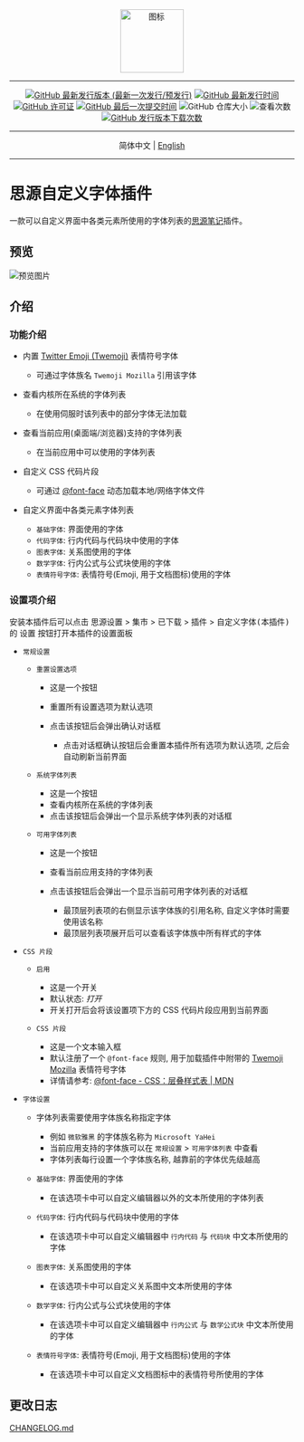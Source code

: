<div align="center">
<img alt="图标" src="https://cdn.jsdelivr.net/gh/Zuoqiu-Yingyi/siyuan-plugin-custom-fonts/public/icon.png" style="width: 8em; height: 8em;">

---
[![GitHub 最新发行版本 (最新一次发行/预发行)](https://img.shields.io/github/v/release/Zuoqiu-Yingyi/siyuan-plugin-custom-fonts?include_prereleases&style=flat-square)](https://github.com/Zuoqiu-Yingyi/siyuan-plugin-custom-fonts/releases/latest)
[![GitHub 最新发行时间](https://img.shields.io/github/release-date/Zuoqiu-Yingyi/siyuan-plugin-custom-fonts?style=flat-square)](https://github.com/Zuoqiu-Yingyi/siyuan-plugin-custom-fonts/releases/latest)
[![GitHub 许可证](https://img.shields.io/github/license/Zuoqiu-Yingyi/siyuan-plugin-custom-fonts?style=flat-square)](https://github.com/Zuoqiu-Yingyi/siyuan-plugin-custom-fonts/blob/main/LICENSE)
[![GitHub 最后一次提交时间](https://img.shields.io/github/last-commit/Zuoqiu-Yingyi/siyuan-plugin-custom-fonts?style=flat-square)](https://github.com/Zuoqiu-Yingyi/siyuan-plugin-custom-fonts/commits/main)
![GitHub 仓库大小](https://img.shields.io/github/repo-size/Zuoqiu-Yingyi/siyuan-plugin-custom-fonts?style=flat-square)
![查看次数](https://hits.b3log.org/Zuoqiu-Yingyi/siyuan-plugin-custom-fonts.svg)
[![GitHub 发行版本下载次数](https://img.shields.io/github/downloads/Zuoqiu-Yingyi/siyuan-plugin-custom-fonts/total?style=flat-square)](https://github.com/Zuoqiu-Yingyi/siyuan-plugin-custom-fonts/releases)

---
简体中文 \| [English](./README.md)

---
</div>

# 思源自定义字体插件

一款可以自定义界面中各类元素所使用的字体列表的[思源笔记](https://github.com/siyuan-note/siyuan)插件。

## 预览

![预览图片](https://cdn.jsdelivr.net/gh/Zuoqiu-Yingyi/siyuan-plugin-custom-fonts/public/preview.png)

## 介绍

### 功能介绍

* 内置 [Twitter Emoji (Twemoji)](https://github.com/mozilla/twemoji-colr) 表情符号字体

  * 可通过字体族名 `Twemoji Mozilla` 引用该字体
* 查看内核所在系统的字体列表

  * 在使用伺服时该列表中的部分字体无法加载
* 查看当前应用(桌面端/浏览器)支持的字体列表

  * 在当前应用中可以使用的字体列表
* 自定义 CSS 代码片段

  * 可通过 [@font-face](https://developer.mozilla.org/zh-CN/docs/Web/CSS/@font-face) 动态加载本地/网络字体文件
* 自定义界面中各类元素字体列表

  * `基础字体`: 界面使用的字体
  * `代码字体`: 行内代码与代码块中使用的字体
  * `图表字体`: 关系图使用的字体
  * `数学字体`: 行内公式与公式块使用的字体
  * `表情符号字体`: 表情符号(Emoji, 用于文档图标)使用的字体

### 设置项介绍

安装本插件后可以点击 <kbd>思源设置</kbd> \> <kbd>集市</kbd> \> <kbd>已下载</kbd> \> <kbd>插件</kbd> \> <kbd>自定义字体(本插件)</kbd> 的 <kbd>设置</kbd> 按钮打开本插件的设置面板

* `常规设置`

  * `重置设置选项`

    * 这是一个按钮
    * 重置所有设置选项为默认选项
    * 点击该按钮后会弹出确认对话框

      * 点击对话框确认按钮后会重置本插件所有选项为默认选项, 之后会自动刷新当前界面
  * `系统字体列表`

    * 这是一个按钮
    * 查看内核所在系统的字体列表
    * 点击该按钮后会弹出一个显示系统字体列表的对话框
  * `可用字体列表`

    * 这是一个按钮
    * 查看当前应用支持的字体列表
    * 点击该按钮后会弹出一个显示当前可用字体列表的对话框

      * 最顶层列表项的右侧显示该字体族的引用名称, 自定义字体时需要使用该名称
      * 最顶层列表项展开后可以查看该字体族中所有样式的字体
* `CSS 片段`

  * `启用`

    * 这是一个开关
    * 默认状态: *打开*
    * 开关打开后会将该设置项下方的 CSS 代码片段应用到当前界面
  * `CSS 片段`

    * 这是一个文本输入框
    * 默认注册了一个 `@font-face` 规则, 用于加载插件中附带的 [Twemoji Mozilla](https://github.com/mozilla/twemoji-colr) 表情符号字体
    * 详情请参考: [@font-face - CSS：层叠样式表 | MDN](https://developer.mozilla.org/zh-CN/docs/Web/CSS/@font-face)
* `字体设置`

  * 字体列表需要使用字体族名称指定字体

    * 例如 `微软雅黑` 的字体族名称为 `Microsoft YaHei`
    * 当前应用支持的字体族可以在 `常规设置` > `可用字体列表` 中查看
    * 字体列表每行设置一个字体族名称, 越靠前的字体优先级越高
  * `基础字体`: 界面使用的字体

    * 在该选项卡中可以自定义编辑器以外的文本所使用的字体列表
  * `代码字体`: 行内代码与代码块中使用的字体

    * 在该选项卡中可以自定义编辑器中 `行内代码` 与 `代码块` 中文本所使用的字体
  * `图表字体`: 关系图使用的字体

    * 在该选项卡中可以自定义关系图中文本所使用的字体
  * `数学字体`: 行内公式与公式块使用的字体

    * 在该选项卡中可以自定义编辑器中 `行内公式` 与 `数学公式块` 中文本所使用的字体
  * `表情符号字体`: 表情符号(Emoji, 用于文档图标)使用的字体

    * 在该选项卡中可以自定义文档图标中的表情符号所使用的字体

## 更改日志

[CHANGELOG.md](https://github.com/Zuoqiu-Yingyi/siyuan-plugin-custom-fonts/blob/main/CHANGELOG.md)
